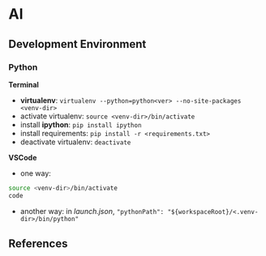 # AI
 
## Development Environment

### Python

__Terminal__
* __virtualenv__: ```virtualenv --python=python<ver> --no-site-packages <venv-dir>```
* activate virtualenv: ```source <venv-dir>/bin/activate```
* install __ipython__: ```pip install ipython```
* install requirements: ```pip install -r <requirements.txt>```
* deactivate virtualenv: ```deactivate```

__VSCode__
* one way: 
```sh
source <venv-dir>/bin/activate
code
```
* another way: in _launch.json_,  ```"pythonPath": "${workspaceRoot}/<.venv-dir>/bin/python"```



## References


